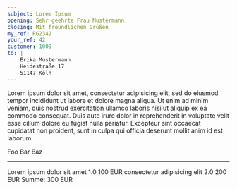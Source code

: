 ```yaml
---
subject: Lorem Ipsum
opening: Sehr geehrte Frau Mustermann,
closing: Mit freundlichen Grüßen
my_ref: RG2342
your_ref: 42
customer: 1000
to: |
    Erika Mustermann  
    Heidestraße 17  
    51147 Köln
---
```


Lorem ipsum dolor sit amet, consectetur adipisicing elit, sed do eiusmod
tempor incididunt ut labore et dolore magna aliqua. Ut enim ad minim
veniam, quis nostrud exercitation ullamco laboris nisi ut aliquip ex ea
commodo consequat. Duis aute irure dolor in reprehenderit in voluptate
velit esse cillum dolore eu fugiat nulla pariatur. Excepteur sint
occaecat cupidatat non proident, sunt in culpa qui officia deserunt
mollit anim id est laborum.

Foo                                        Bar       Baz
-------------------------------            ---   -------
Lorem ipsum dolor sit amet                 1.0   100 EUR
consectetur adipisicing elit               2.0   200 EUR
Summe:                                           300 EUR
